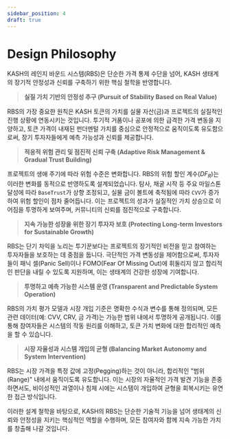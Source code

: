 ```yaml
---
sidebar_position: 4
draft: true
---
```


# Design Philosophy

KASH의 레인지 바운드 시스템(RBS)은 단순한 가격 통제 수단을 넘어, KASH 생태계의 장기적 안정성과 신뢰를 구축하기 위한 핵심 철학을 반영합니다.

> **실질 가치 기반의 안정성 추구 (Pursuit of Stability Based on Real Value)**

RBS의 가장 중요한 원칙은 KASH 토큰의 가치를 실물 자산(금)과 프로젝트의 실질적인 진행 상황에 연동시키는 것입니다. 투기적 거품이나 공포에 의한 급격한 가격 변동을 지양하고, 토큰 가격이 내재된 펀더멘털 가치를 중심으로 안정적으로 움직이도록 유도함으로써, 장기 투자자들에게 예측 가능성과 신뢰를 제공합니다.

> **적응적 위험 관리 및 점진적 신뢰 구축 (Adaptive Risk Management & Gradual Trust Building)**

프로젝트의 생애 주기에 따라 위험 수준은 변화합니다. RBS의 위험 할인 계수($DF_R$)는 이러한 변화를 동적으로 반영하도록 설계되었습니다. 탐사, 채굴 시작 등 주요 마일스톤 달성에 따라 `BaseTrust`가 상향 조정되고, 실물 금이 볼트에 축적됨에 따라 `CVV`가 증가하여 위험 할인이 점차 줄어듭니다. 이는 프로젝트의 성과가 실질적인 가치 상승으로 이어짐을 투명하게 보여주며, 커뮤니티의 신뢰를 점진적으로 구축합니다.

> **지속 가능한 성장을 위한 장기 투자자 보호 (Protecting Long-term Investors for Sustainable Growth)**

RBS는 단기 차익을 노리는 투기꾼보다는 프로젝트의 장기적인 비전을 믿고 참여하는 투자자들을 보호하는 데 중점을 둡니다. 극단적인 가격 변동성을 제어함으로써, 투자자들이 패닉 셀(Panic Sell)이나 FOMO(Fear Of Missing Out)에 휘둘리지 않고 합리적인 판단을 내릴 수 있도록 지원하며, 이는 생태계의 건강한 성장에 기여합니다.

> **투명하고 예측 가능한 시스템 운영 (Transparent and Predictable System Operation)**

RBS의 가치 평가 모델과 시장 개입 기준은 명확한 수식과 변수를 통해 정의되며, 모든 관련 데이터(예: CVV, CRV, 금 가격)는 가능한 범위 내에서 투명하게 공개됩니다. 이를 통해 참여자들은 시스템의 작동 원리를 이해하고, 토큰 가치 변화에 대한 합리적인 예측을 할 수 있습니다.

> **시장 자율성과 시스템 개입의 균형 (Balancing Market Autonomy and System Intervention)**

RBS는 시장 가격을 특정 값에 고정(Pegging)하는 것이 아니라, 합리적인 "범위(Range)" 내에서 움직이도록 유도합니다. 이는 시장의 자율적인 가격 발견 기능을 존중하면서도, 비이성적인 과열이나 침체 시에는 시스템이 개입하여 균형을 회복시키는 유연한 접근 방식입니다.

이러한 설계 철학을 바탕으로, KASH의 RBS는 단순한 기술적 기능을 넘어 생태계의 신뢰와 안정성을 지키는 핵심적인 역할을 수행하며, 모든 참여자와 함께 지속 가능한 가치를 창출해 나갈 것입니다.
